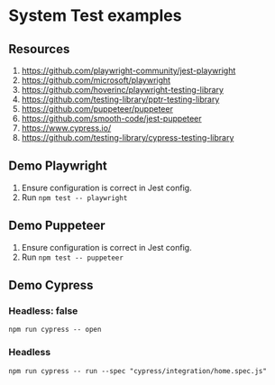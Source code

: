# System Test examples

## Resources 

1. https://github.com/playwright-community/jest-playwright
2. https://github.com/microsoft/playwright
3. https://github.com/hoverinc/playwright-testing-library
4. https://github.com/testing-library/pptr-testing-library
5. https://github.com/puppeteer/puppeteer
6. https://github.com/smooth-code/jest-puppeteer
7. https://www.cypress.io/
8. https://github.com/testing-library/cypress-testing-library

## Demo Playwright

1. Ensure configuration is correct in Jest config.
2. Run `npm test -- playwright`

## Demo Puppeteer

1. Ensure configuration is correct in Jest config.
2. Run `npm test -- puppeteer`

## Demo Cypress

### Headless: false 

`npm run cypress -- open`

### Headless

`npm run cypress -- run --spec "cypress/integration/home.spec.js"`